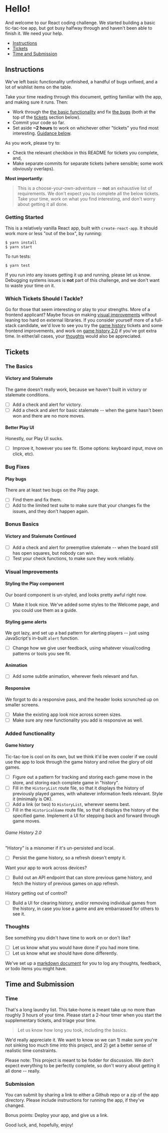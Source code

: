 # Hello!

And welcome to our React coding challenge. We started building a basic tic-tac-toe app, but got busy halfway through and haven't been able to finish it. We need your help.

- [Instructions](#instructions)
- [Tickets](#tickets)
- [Time and Submission](#time-and-submission)

## Instructions

We've left basic functionality unfinished, a handful of bugs unfixed, and a lot of wishlist items on the table.

Take your time reading through this document, getting familiar with the app, and making sure it runs. Then:

- Work through the [the basic functionality](#the-basics) and fix [the bugs](#bug-fixes) (both at the top of the [tickets](#tickets) section below).
- Commit your code so far.
- Set aside **~2 hours** to work on whichever other "tickets" you find most interesting. [Guidance below](#which-tickets-should-i-tackle).

As you work, please try to:

- Check the relevant checkbox in this README for tickets you complete, and,
- Make separate commits for separate tickets (where sensible; some work obviously overlaps).

**Most importantly**:

> This is a choose-your-own-adventure -- **not** an exhaustive list of requirements. We don't expect you to complete all the below tickets. Take your time, work on what you find interesting, and don't worry about getting it all done.

### Getting Started

This is a relatively vanilla React app, built with `create-react-app`. It should work more or less "out of the box", by running:

```
$ yarn install
$ yarn start
```

To run tests:

```
$ yarn test
```

If you run into any issues getting it up and running, please let us know. Debugging systems issues is **not** part of this challenge, and we don't want to waste your time on it.

### Which Tickets Should I Tackle?

Go for those that seem interesting or play to your strengths. More of a frontend applicant? Maybe focus on making [visual improvements](#visual-improvements) without leaning too hard on external libraries. If you consider yourself more of a full-stack candidate, we'd love to see you try the [game history](#game-history) tickets and some frontend improvements, and work on [game history 2.0](#game-history-20) if you've got extra time. In either/all cases, your [thoughts](#thoughts) would also be appreciated.


## Tickets

### The Basics

#### Victory and Stalemate

The game doesn't really work, because we haven't built in victory or stalemate conditions.

- [ ] Add a check and alert for victory.
- [ ] Add a check and alert for basic stalemate -- when the game hasn't been won and there are no more moves.

#### Better Play UI

Honestly, our Play UI sucks.

- [ ] Improve it, however you see fit. (Some options: keyboard input, move on click, etc).

### Bug Fixes

#### Play bugs

There are at least two bugs on the Play page.

- [ ] Find them and fix them.
- [ ] Add to the limited test suite to make sure that your changes fix the issues, and they don't happen again.

### Bonus Basics

#### Victory and Stalemate Continued

- [ ] Add a check and alert for preemptive stalemate -- when the board still has open squares, but nobody can win.
- [ ] Test your check functions, to make sure they work reliably.

### Visual Improvements

#### Styling the Play component

Our board component is un-styled, and looks pretty awful right now.

- [ ] Make it look nice. We've added some styles to the Welcome page, and you could use them as a guide.

#### Styling game alerts

We got lazy, and set up a bad pattern for alerting players -- just using JavaScript's in-built `alert` function.

- [ ] Change how we give user feedback, using whatever visual/coding patterns or tools you see fit.

#### Animation

- [ ] Add some subtle animation, wherever feels relevant and fun.

#### Responsive

We forgot to do a responsive pass, and the header looks scrunched up on smaller screens.

- [ ] Make the existing app look nice across screen sizes.
- [ ] Make sure any new functionality you add is responsive as well.

### Added functionality

#### Game history

Tic-tac-toe is cool on its own, but we think it'd be even cooler if we could use the app to look through the game history and relive the glory of old games.

- [ ] Figure out a pattern for tracking and storing each game move in the store, and storing each complete game in "history".
- [ ] Fill in the `HistoryList` route file, so that it displays the history of previously played games, with whatever information feels relevant. Style it (minimally is OK).
- [ ] Add a link (or two) to `HistoryList`, wherever seems best.
- [ ] Fill in the `HistoricalGame` route file, so that it displays the history of the specified game. Implement a UI for stepping back and forward through game moves.

###### Game History 2.0

"History" is a misnomer if it's un-persisted and local.

- [ ] Persist the game history, so a refresh doesn't empty it.

Want your app to work across devices?

- [ ] Build out an API endpoint that can store previous game history, and fetch the history of previous games on app refresh.

History getting out of control?

- [ ] Build a UI for clearing history, and/or removing individual games from the history, in case you lose a game and are embarrassed for others to see it.

### Thoughts

See something you didn't have time to work on or don't like?

- [ ] Let us know what you would have done if you had more time.
- [ ] Let us know what *we* should have done differently.

We've set up a [markdown document](./thoughts.md) for you to log any thoughts, feedback, or todo items you might have.

## Time and Submission

### Time

That's a long laundry list. This take-home is meant take up no more than roughly 3 hours of your time. Please start a 2-hour timer when you start the supplementary tickets, and triage your time.

> Let us know how long you took, including the basics.

We'd really appreciate it. We want to know so we can 1) make sure you're not sinking too much time into this project, and 2) get a better sense of realistic time constraints.

Please note: This project is meant to be fodder for discussion. We don't expect everything to be perfectly complete, so don't worry about getting it all done -- really.

### Submission

You can submit by sharing a link to either a Github repo or a zip of the app directory. Please include instructions for running the app, if they've changed.

Bonus points: Deploy your app, and give us a link.

Good luck, and, hopefully, enjoy!

